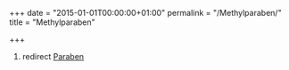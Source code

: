 +++
date = "2015-01-01T00:00:00+01:00"
permalink = "/Methylparaben/"
title = "Methylparaben"

+++

1.  redirect [Paraben](/atopedia/Paraben "wikilink")
